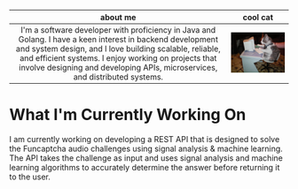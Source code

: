 about me | cool cat
:----:|:-------:
I'm a software developer with proficiency in Java and Golang. I have a keen interest in backend development and system design, and I love building scalable, reliable, and efficient systems. I enjoy working on projects that involve designing and developing APIs, microservices, and distributed systems. | ![cat typing](./cattype.gif)

# What I'm Currently Working On

I am currently working on developing a REST API that is designed to solve the Funcaptcha audio challenges using signal analysis & machine learning. The API takes the challenge as input and uses signal analysis and machine learning algorithms to accurately determine the answer before returning it to the user.